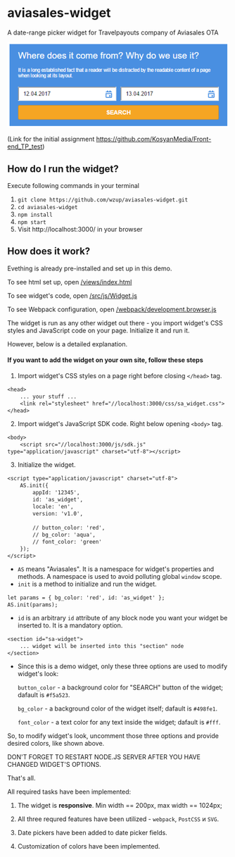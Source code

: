 # aviasales-widget
A date-range picker widget for Travelpayouts company of Aviasales OTA 

![alt text](https://raw.githubusercontent.com/wzup/aviasales-widget/master/src/img/screenshot.png "Widget's Screenshot")

(Link for the initial assignment https://github.com/KosyanMedia/Front-end_TP_test)

## How do I run the widget?

Execute following commands in your terminal

1. `git clone https://github.com/wzup/aviasales-widget.git`
2. `cd aviasales-widget`
3. `npm install`
4. `npm start`
5. Visit http://localhost:3000/ in your browser

## How does it work?

Evething is already pre-installed and set up in this demo. 

To see html set up, open [/views/index.html](https://github.com/wzup/aviasales-widget/blob/master/views/index.html)

To see widget's code, open [/src/js/Widget.js](https://github.com/wzup/aviasales-widget/blob/master/src/js/Widget.js)

To see Webpack configuration, open [/webpack/development.browser.js](https://github.com/wzup/aviasales-widget/blob/master/webpack/development.browser.js)


The widget is run as any other widget out there - you import widget's CSS styles and JavaScript code on your page. Initialize it and run it. 

However, below is a detailed explanation.

#### If you want to add the widget on your own site, follow these steps

1. Import widget's CSS styles on a page right before closing `</head>` tag.
```
<head>
    ... your stuff ...
    <link rel="stylesheet" href="//localhost:3000/css/sa_widget.css">
</head>
```
2. Import widget's JavaScript SDK code. Right below opening `<body>` tag.
```
<body>
    <script src="//localhost:3000/js/sdk.js" type="application/javascript" charset="utf-8"></script>
```
3. Initialize the widget.

```
<script type="application/javascript" charset="utf-8">
    AS.init({
        appId: '12345',
        id: 'as_widget',
        locale: 'en',
        version: 'v1.0',
        
        // button_color: 'red',
        // bg_color: 'aqua',
        // font_color: 'green'
    });
</script>
```

- `AS` means "Aviasales". It is a namespace for widget's properties and methods. A namespace is used to avoid polluting global `window` scope.
- `init` is a method to initialize and run the widget.
```
let params = { bg_color: 'red', id: 'as_widget' };
AS.init(params);
```
- `id` is an arbitrary `id` attribute of any block node you want your widget be inserted to. It is a mandatory option.
```
<section id="sa-widget">
    ... widget will be inserted into this "section" node
</section>
```
- Since this is a demo widget, only these three options are used to modify widget's look:

  `button_color` - a background color for "SEARCH" button of the widget; dafault is `#f5a523`.
  
  `bg_color` - a background color of the widget itself; dafault is `#498fe1`.
  
  `font_color` - a text color for any text inside the widget; dafault is `#fff`.

So, to modify widget's look, uncomment those three options and provide desired colors, like shown above.

DON'T FORGET TO RESTART NODE.JS SERVER AFTER YOU HAVE CHANGED WIDGET'S OPTIONS.




That's all. 

All required tasks have been implemented:

1. The widget is **responsive**. Min width == 200px, max width == 1024px;

2. All three requred features have been utilized - `webpack`, `PostCSS` и `SVG`.

3. Date pickers have been added to date picker fields.

4. Customization of colors have been implemented.